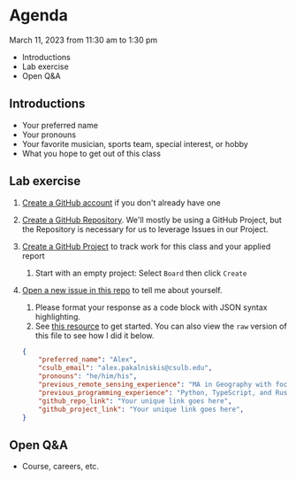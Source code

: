# Agenda
March 11, 2023 from 11:30 am to 1:30 pm
* Introductions
* Lab exercise
* Open Q&A

## Introductions
* Your preferred name
* Your pronouns
* Your favorite musician, sports team, special interest, or hobby
* What you hope to get out of this class

## Lab exercise
1. [Create a GitHub account](https://github.com/join) if you don't already have one
1. [Create a GitHub Repository](https://docs.github.com/en/repositories/creating-and-managing-repositories/creating-a-new-repository). We'll mostly be using a GitHub Project, but the Repository is necessary for us to leverage Issues in our Project.
2. [Create a GitHub Project](https://docs.github.com/en/issues/planning-and-tracking-with-projects/learning-about-projects/quickstart-for-projects) to track work for this class and your applied report
    1. Start with an empty project: Select `Board` then click `Create`
4. [Open a new issue in this repo](https://github.com/alex-pakalniskis/gisc606-spring2023/issues/new) to tell me about yourself. 
    1. Please format your response as a code block with JSON syntax highlighting. 
    2. See [this resource](https://docs.github.com/en/get-started/writing-on-github/working-with-advanced-formatting/creating-and-highlighting-code-blocks#syntax-highlighting) to get started. You can also view the `raw` version of this file to see how I did it below.

    ``` json
    {
        "preferred_name": "Alex",
        "csulb_email": "alex.pakalniskis@csulb.edu",
        "pronouns": "he/him/his",
        "previous_remote_sensing_experience": "MA in Geography with focus on UAV remote sensing of vegetation change. Data collection in SoCal and Mali, West Africa.",
        "previous_programming_experience": "Python, TypeScript, and Rust. Data engineering and CI/CD (Jenkins, GitHub Actions).",
        "github_repo_link": "Your unique link goes here",
        "github_project_link": "Your unique link goes here",
    }
    ```

## Open Q&A
* Course, careers, etc.
